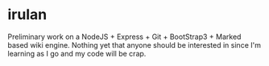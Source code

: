 # irulan
Preliminary work on a NodeJS + Express + Git + BootStrap3 + Marked based wiki engine.  Nothing yet that anyone should be interested in since I'm learning as I go and my code will be crap.
